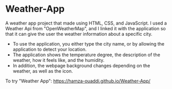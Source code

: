 # Weather-App
A weather app project that made using HTML, CSS, and JavaScript.
I used a Weather Api from "OpenWeatherMap", and I linked it with the application so that it can give the user the weather information about a specific city.

<ul>
  <li>To use the application, you either type the city name, or by allowing the application to detect your location.</li>
  <li>The application shows the temperature degree, the description of the weather, how it feels like, and the humidity.</li>
  <li>In addition, the webpage background changes depending on the weather, as well as the icon.</li>  
</ul>

To try "Weather App": https://hamza-ouaddi.github.io/Weather-App/
